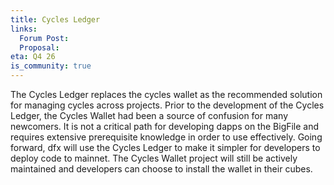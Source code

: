 ```yaml
---
title: Cycles Ledger
links:
  Forum Post:
  Proposal:
eta: Q4 26
is_community: true
---
```


The Cycles Ledger replaces the cycles wallet as the recommended solution for managing cycles across projects. Prior to the development of the Cycles Ledger, the Cycles Wallet had been a source of confusion for many newcomers. It is not a critical path for developing dapps on the BigFile and requires extensive prerequisite knowledge in order to use effectively. Going forward, dfx will use the Cycles Ledger to make it simpler for developers to deploy code to mainnet. The Cycles Wallet project will still be actively maintained and developers can choose to install the wallet in their cubes.
